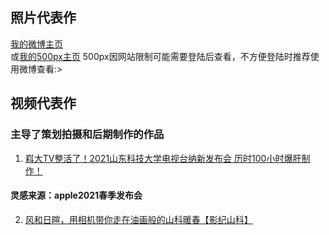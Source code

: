 ## 照片代表作
[我的微博主页](https://weibo.com/u/7772466231)  
或[我的500px主页](https://500px.com.cn/Eiasher) 500px因网站限制可能需要登陆后查看，不方便登陆时推荐使用微博查看:>

## 视频代表作
### 主导了策划拍摄和后期制作的作品
1. [嵙大TV整活了！2021山东科技大学电视台纳新发布会 历时100小时爆肝制作！](https://www.bilibili.com/video/BV1GQ4y1y7BU/?share_source=copy_web&vd_source=0b94107a5d77ca3b5709644b5a7bd041)
#### 灵感来源：apple2021春季发布会
2. [风和日暄，用相机带你走在油画般的山科暖春【影纪山科】](https://www.bilibili.com/video/BV1bu41167dp/?share_source=copy_web&vd_source=0b94107a5d77ca3b5709644b5a7bd041)
